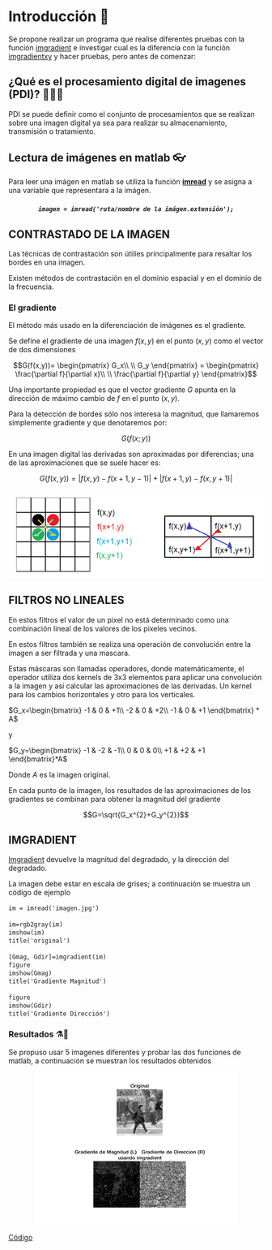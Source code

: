 # Introducción 📖
Se propone realizar un programa que realise diferentes pruebas con la función <a href="https://www.mathworks.com/help/images/ref/imgradient.html">imgradient</a> e investigar cual es la diferencia con la función <a href="https://www.mathworks.com/help/images/ref/imgradientxy.html">imgradientxy</a> y hacer pruebas, pero antes de comenzar:

## ¿Qué es el procesamiento digital de imagenes (PDI)? 🤷‍♂️🤷‍
PDI se puede definir como el conjunto de procesamientos que se realizan sobre una imagen digital ya sea para realizar su almacenamiento, transmisión o tratamiento.

## Lectura de imágenes en matlab 👓
Para leer una imágen en matlab se utiliza la función <a href="https://la.mathworks.com/help/matlab/ref/imread.html"> **imread**</a> y se asigna a una variable que representara a la imágen.

<h5 align="center"><code>imagen = imread('ruta/nombre de la imágen.extensión');</code></h5>

## CONTRASTADO DE LA IMAGEN
Las técnicas de contrastación son útilies principalmente para resaltar los bordes en una imagen.

Existen métodos de contrastación en el dominio espacial y en el dominio de la frecuencia.

### El gradiente
El método más usado en la diferenciación de imágenes es el gradiente.

Se define el gradiente de una imagen $f(x,y)$ en el punto $(x,y)$ como el vector de dos dimensiones

$$G(f(x,y))= \begin{pmatrix}
G_x\\
\\
G_y
\end{pmatrix} = 
\begin{pmatrix}
\frac{\partial f}{\partial x}\\
\\
\frac{\partial f}{\partial y}
\end{pmatrix}$$

Una importante propiedad es que el vector gradiente $G$ apunta en la dirección de máximo cambio de $f$ en el punto $(x,y)$.

Para la detección de bordes sólo nos interesa la magnitud, que llamaremos simplemente gradiente y que denotaremos por:

$$G(f(x;y))$$

En una imagen digital las derivadas son aproximadas por diferencias; una de las aproximaciones que se suele hacer es:

$$G(f(x,y))=|f(x,y)-f(x+1,y-1)| + |f(x+1,y)-f(x,y+1)|$$

![1](DocIMG/1.png)

## FILTROS NO LINEALES
En estos filtros el valor de un pixel no está determinado como una combinación lineal de los valores de los pixeles vecinos.

En estos filtros también se realiza una operación de convolución entre la imagen a ser filtrada y una mascara.

Estas máscaras son llamadas operadores, donde matemáticamente, el operador utiliza dos kernels de 3x3 elementos para aplicar una convolución a la imagen y así calcular las aproximaciones de las derivadas. Un kernel para los cambios horizontales y otro para los verticales.

$G_x=\begin{bmatrix}
-1 & 0 & +1\\
-2 & 0 & +2\\
-1 & 0 & +1
\end{bmatrix} * A$ 

y

$G_y=\begin{bmatrix}
-1 & -2 & -1\\
0 & 0 & 0\\
+1 & +2 & +1
\end{bmatrix}*A$

Donde $A$ es la imagen original.

En cada punto de la imagen, los resultados de las aproximaciones de los gradientes se combinan para obtener la magnitud del gradiente

$$G=\sqrt{G_x^{2}+G_y^{2}}$$

## IMGRADIENT

<a href="https://www.mathworks.com/help/images/ref/imgradient.html">Imgradient</a> devuelve la magnitud del degradado, y la dirección del degradado.

La imagen debe estar en escala de grises; a continuación se muestra un código de ejemplo

~~~
im = imread('imagen.jpg')

im=rgb2gray(im)
imshow(im)
title('original')

[Gmag, Gdir]=imgradient(im)
figure
imshow(Gmag)
title('Gradiente Magnitud')

figure
imshow(Gdir)
title('Gradiente Dirección')
~~~

### Resultados ⚗🧪

Se propuso usar 5 imagenes diferentes y probar las dos funciones de matlab, a continuación se muestran los resultados obtenidos

<div align="center"><img src="DocIMG/Resultados.gif"></div>

<a href="https://github.com/ArturoEmmanuelToledoAguado/Imgradient/blob/main/Gradiente.m">Código</a>
